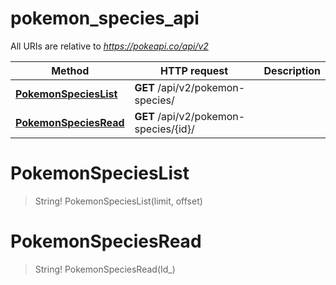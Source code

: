 # pokemon_species_api

All URIs are relative to *https://pokeapi.co/api/v2*

Method | HTTP request | Description
------------- | ------------- | -------------
[**PokemonSpeciesList**](pokemon_species_api.md#PokemonSpeciesList) | **GET** /api/v2/pokemon-species/ | 
[**PokemonSpeciesRead**](pokemon_species_api.md#PokemonSpeciesRead) | **GET** /api/v2/pokemon-species/{id}/ | 


<a name="PokemonSpeciesList"></a>
# **PokemonSpeciesList**
> String! PokemonSpeciesList(limit, offset)


<a name="PokemonSpeciesRead"></a>
# **PokemonSpeciesRead**
> String! PokemonSpeciesRead(Id_)


